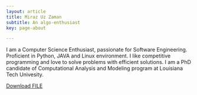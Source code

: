 ```yaml
---
layout: article
title: Miraz Uz Zaman
subtitle: An algo-enthusiast
key: page-about

---
```


<!-- <img align="left" width="220" height="300" hspace="20" src="../images/profile.jpg"> -->
I am a Computer Science Enthusiast, passionate for Software Engineering. Proficient in Python, JAVA and Linux environment. I like competitive programming and love to solve problems with efficient solutions.
I am a PhD candidate of Computational Analysis and Modeling program at Louisiana Tech Univesity.  

<a id="raw-url" href="https://github.com/zamanmiraz/zamanmiraz.github.io/blob/master/screenshot.jpg">Download FILE</a>
